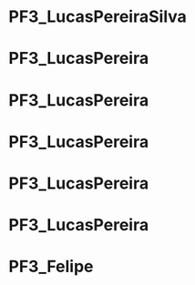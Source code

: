 # PF3_LucasPereiraSilva
# PF3_LucasPereira
# PF3_LucasPereira
# PF3_LucasPereira
# PF3_LucasPereira
# PF3_LucasPereira
# PF3_Felipe
